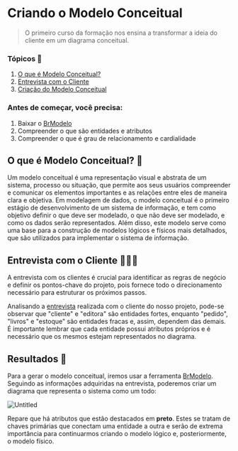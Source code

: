 # Criando o Modelo Conceitual

> O primeiro curso da formação nos ensina a transformar a ideia do cliente em um diagrama conceitual. 

### Tópicos 📝

1. [O que é Modelo Conceitual?](https://github.com/beatrizbarbedo/data-modeling-alura/blob/main/modelo-conceitual/README.md#o-que-%C3%A9-modelo-conceitual-)
2. [Entrevista com o Cliente](https://github.com/beatrizbarbedo/data-modeling-alura/tree/main/modelo-conceitual#entrevista-com-o-cliente-)
3. [Criação do Modelo Conceitual](https://github.com/beatrizbarbedo/data-modeling-alura/tree/main/modelo-conceitual#cria%C3%A7%C3%A3o-do-modelo-conceitual-)

### Antes de começar, você precisa:

1. Baixar o [BrModelo](https://sourceforge.net/projects/brmodelo/)
2. Compreender o que são entidades e atributos
3. Compreender o que é grau de relacionamento e cardialidade

## O que é Modelo Conceitual? 🎲
Um modelo conceitual é uma representação visual e abstrata de um sistema, processo ou situação, que permite aos seus usuários compreender e comunicar os elementos importantes e as relações entre eles de maneira clara e objetiva. Em modelagem de dados, o modelo conceitual é o primeiro estágio de desenvolvimento de um sistema de informação, e tem como objetivo definir o que deve ser modelado, o que não deve ser modelado, e como os dados serão representados. Além disso, este modelo serve como uma base para a construção de modelos lógicos e físicos mais detalhados, que são utilizados para implementar o sistema de informação.

## Entrevista com o Cliente 👩🏻‍💼
A entrevista com os clientes é crucial para identificar as regras de negócio e definir os pontos-chave do projeto, pois fornece todo o direcionamento necessário para estruturar os próximos passos.

Analisando a [entrevista](https://github.com/beatrizbarbedo/data-modeling-alura/tree/main/modelo-conceitual#entrevista-com-o-cliente-) realizada com o cliente do nosso projeto, pode-se observar que "cliente" e "editora" são entidades fortes, enquanto "pedido", "livros" e "estoque" são entidades fracas e, assim, dependem das demais. É importante lembrar que cada entidade possui atributos próprios e é necessário que os mesmos estejam representados no diagrama.

## Resultados 🔨
Para a gerar o modelo conceitual, iremos usar a ferramenta [BrModelo](https://sourceforge.net/projects/brmodelo/). Seguindo as informações adquiridas na entrevista, poderemos criar um diagrama que representa o sistema como um todo: 

![Untitled](https://user-images.githubusercontent.com/83524503/219479638-8931958a-ccb3-488f-b7eb-01a8b9cedaf1.png)

Repare que há atributos que estão destacados em **preto**. Estes se tratam de chaves primárias que conectam uma entidade a outra e serão de extrema importância para continuarmos criando o modelo lógico e, posteriormente, o modelo físico.

